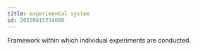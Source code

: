 ```yaml
---
title: experimental system
id: 20220415234600
---
```


Framework within which individual experiments are conducted.
